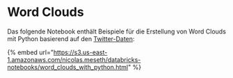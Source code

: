 # Word Clouds

Das folgende Notebook enthält Beispiele für die Erstellung von Word Clouds mit Python basierend auf den [Twitter-Daten](../../data-sets-and-exercises/datensaetze/twitter.md):

{% embed url="https://s3.us-east-1.amazonaws.com/nicolas.meseth/databricks-notebooks/word_clouds_with_python.html" %}

